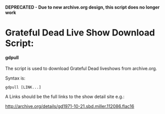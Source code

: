 **DEPRECATED - Due to new archive.org design, this script does no longer work**

# Grateful Dead Live Show Download Script:
#### gdpull


The script is used to download Grateful Dead liveshows from archive.org.

Syntax is:

	gdpull [LINK...]

	
A Links should be the full links to the show detail site e.g.:

http://archive.org/details/gd1971-10-21.sbd.miller.112086.flac16
